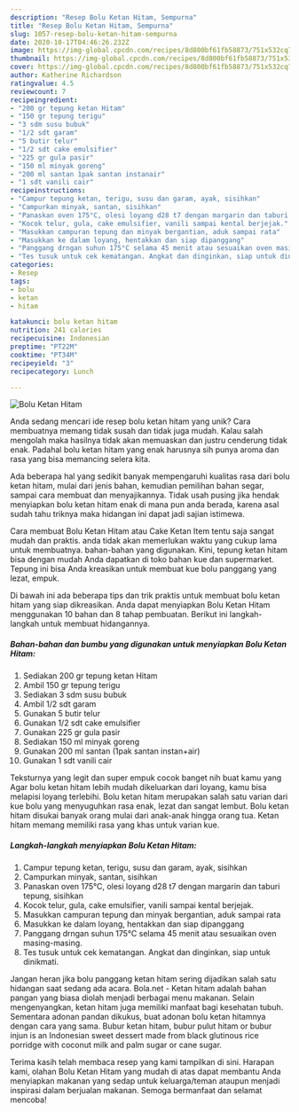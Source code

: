 ```yaml
---
description: "Resep Bolu Ketan Hitam, Sempurna"
title: "Resep Bolu Ketan Hitam, Sempurna"
slug: 1057-resep-bolu-ketan-hitam-sempurna
date: 2020-10-17T04:46:26.232Z
image: https://img-global.cpcdn.com/recipes/8d800bf61fb58873/751x532cq70/bolu-ketan-hitam-foto-resep-utama.jpg
thumbnail: https://img-global.cpcdn.com/recipes/8d800bf61fb58873/751x532cq70/bolu-ketan-hitam-foto-resep-utama.jpg
cover: https://img-global.cpcdn.com/recipes/8d800bf61fb58873/751x532cq70/bolu-ketan-hitam-foto-resep-utama.jpg
author: Katherine Richardson
ratingvalue: 4.5
reviewcount: 7
recipeingredient:
- "200 gr tepung ketan Hitam"
- "150 gr tepung terigu"
- "3 sdm susu bubuk"
- "1/2 sdt garam"
- "5 butir telur"
- "1/2 sdt cake emulsifier"
- "225 gr gula pasir"
- "150 ml minyak goreng"
- "200 ml santan 1pak santan instanair"
- "1 sdt vanili cair"
recipeinstructions:
- "Campur tepung ketan, terigu, susu dan garam, ayak, sisihkan"
- "Campurkan minyak, santan, sisihkan"
- "Panaskan oven 175°C, olesi loyang d28 t7 dengan margarin dan taburi tepung, sisihkan"
- "Kocok telur, gula, cake emulsifier, vanili sampai kental berjejak."
- "Masukkan campuran tepung dan minyak bergantian, aduk sampai rata"
- "Masukkan ke dalam loyang, hentakkan dan siap dipanggang"
- "Panggang drngan suhun 175°C selama 45 menit atau sesuaikan oven masing-masing."
- "Tes tusuk untuk cek kematangan. Angkat dan dinginkan, siap untuk dinikmati."
categories:
- Resep
tags:
- bolu
- ketan
- hitam

katakunci: bolu ketan hitam 
nutrition: 241 calories
recipecuisine: Indonesian
preptime: "PT22M"
cooktime: "PT34M"
recipeyield: "3"
recipecategory: Lunch

---
```



![Bolu Ketan Hitam](https://img-global.cpcdn.com/recipes/8d800bf61fb58873/751x532cq70/bolu-ketan-hitam-foto-resep-utama.jpg)

Anda sedang mencari ide resep bolu ketan hitam yang unik? Cara membuatnya memang tidak susah dan tidak juga mudah. Kalau salah mengolah maka hasilnya tidak akan memuaskan dan justru cenderung tidak enak. Padahal bolu ketan hitam yang enak harusnya sih punya aroma dan rasa yang bisa memancing selera kita.

Ada beberapa hal yang sedikit banyak mempengaruhi kualitas rasa dari bolu ketan hitam, mulai dari jenis bahan, kemudian pemilihan bahan segar, sampai cara membuat dan menyajikannya. Tidak usah pusing jika hendak menyiapkan bolu ketan hitam enak di mana pun anda berada, karena asal sudah tahu triknya maka hidangan ini dapat jadi sajian istimewa.

Cara membuat Bolu Ketan Hitam atau Cake Ketan Item tentu saja sangat mudah dan praktis. anda tidak akan memerlukan waktu yang cukup lama untuk membuatnya. bahan-bahan yang digunakan. Kini, tepung ketan hitam bisa dengan mudah Anda dapatkan di toko bahan kue dan supermarket. Tepung ini bisa Anda kreasikan untuk membuat kue bolu panggang yang lezat, empuk.


Di bawah ini ada beberapa tips dan trik praktis untuk membuat bolu ketan hitam yang siap dikreasikan. Anda dapat menyiapkan Bolu Ketan Hitam menggunakan 10 bahan dan 8 tahap pembuatan. Berikut ini langkah-langkah untuk membuat hidangannya.

<!--inarticleads1-->

##### Bahan-bahan dan bumbu yang digunakan untuk menyiapkan Bolu Ketan Hitam:

1. Sediakan 200 gr tepung ketan Hitam
1. Ambil 150 gr tepung terigu
1. Sediakan 3 sdm susu bubuk
1. Ambil 1/2 sdt garam
1. Gunakan 5 butir telur
1. Gunakan 1/2 sdt cake emulsifier
1. Gunakan 225 gr gula pasir
1. Sediakan 150 ml minyak goreng
1. Gunakan 200 ml santan (1pak santan instan+air)
1. Gunakan 1 sdt vanili cair


Teksturnya yang legit dan super empuk cocok banget nih buat kamu yang Agar bolu ketan hitam lebih mudah dikeluarkan dari loyang, kamu bisa melapisi loyang terlebihi. Bolu ketan hitam merupakan salah satu varian dari kue bolu yang menyuguhkan rasa enak, lezat dan sangat lembut. Bolu ketan hitam disukai banyak orang mulai dari anak-anak hingga orang tua. Ketan hitam memang memiliki rasa yang khas untuk varian kue. 

<!--inarticleads2-->

##### Langkah-langkah menyiapkan Bolu Ketan Hitam:

1. Campur tepung ketan, terigu, susu dan garam, ayak, sisihkan
1. Campurkan minyak, santan, sisihkan
1. Panaskan oven 175°C, olesi loyang d28 t7 dengan margarin dan taburi tepung, sisihkan
1. Kocok telur, gula, cake emulsifier, vanili sampai kental berjejak.
1. Masukkan campuran tepung dan minyak bergantian, aduk sampai rata
1. Masukkan ke dalam loyang, hentakkan dan siap dipanggang
1. Panggang drngan suhun 175°C selama 45 menit atau sesuaikan oven masing-masing.
1. Tes tusuk untuk cek kematangan. Angkat dan dinginkan, siap untuk dinikmati.


Jangan heran jika bolu panggang ketan hitam sering dijadikan salah satu hidangan saat sedang ada acara. Bola.net - Ketan hitam adalah bahan pangan yang biasa diolah menjadi berbagai menu makanan. Selain mengenyangkan, ketan hitam juga memiliki manfaat bagi kesehatan tubuh. Sementara adonan pandan dikukus, buat adonan bolu ketan hitamnya dengan cara yang sama. Bubur ketan hitam, bubur pulut hitam or bubur injun is an Indonesian sweet dessert made from black glutinous rice porridge with coconut milk and palm sugar or cane sugar. 

Terima kasih telah membaca resep yang kami tampilkan di sini. Harapan kami, olahan Bolu Ketan Hitam yang mudah di atas dapat membantu Anda menyiapkan makanan yang sedap untuk keluarga/teman ataupun menjadi inspirasi dalam berjualan makanan. Semoga bermanfaat dan selamat mencoba!
